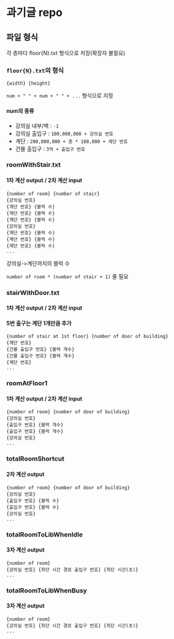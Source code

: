 # 과기글 repo

## 파일 형식
각 층마다 floor{N}.txt 형식으로 저장(확장자 불필요)
### ```floor{N}.txt```의 형식
```{width} {height}```

```num + " " + num + " " + ...``` 형식으로 지정
#### num의 종류
* 강의실 내부/벽 : ```-1```
* 강의실 출입구 : ```100,000,000 + 강의실 번호```
* 계단 : ```200,000,000 + 층 * 100,000 + 계단 번호```
* 건물 출입구 : ```3억 + 출입구 번호```

### roomWithStair.txt
#### 1차 계산 output / 2차 계산 input

```
{number of room} {number of stair}
{강의실 번호}
{계단 번호} {블럭 수}
{계단 번호} {블럭 수}
{계단 번호} {블럭 수}
{강의실 번호}
{계단 번호} {블럭 수}
{계단 번호} {블럭 수}
{계단 번호} {블럭 수}
...
```

강의실->계단까지의 블럭 수

```number of room * (number of stair + 1)``` 줄 필요

### stairWithDoor.txt
#### 1차 계산 output / 2차 계산 input
#### 5번 출구는 계단 1개만큼 추가

```
{number of stair at 1st floor} {number of door of building}
{계단 번호}
{건물 출입구 번호} {블럭 개수}
{건물 출입구 번호} {블럭 개수}
{계단 번호}
...
```

### roomAtFloor1
#### 1차 계산 output / 2차 계산 input

```
{number of room} {number of door of building}
{강의실 번호}
{출입구 번호} {블럭 개수}
{출입구 번호} {블럭 개수}
{강의실 번호}
...
```

### totalRoomShortcut
#### 2차 계산 output

```
{number of room} {number of door of building}
{강의실 번호}
{출입구 번호} {블럭 수}
{출입구 번호} {블럭 수}
{강의실 번호}
...
```

### totalRoomToLibWhenIdle
#### 3차 계산 output

```
{number of room}
{강의실 번호} {최단 시간 경로 출입구 번호} {최단 시간(초)}
...
```

### totalRoomToLibWhenBusy
#### 3차 계산 output

```
{number of room}
{강의실 번호} {최단 시간 경로 출입구 번호} {최단 시간(초)}
...
```
